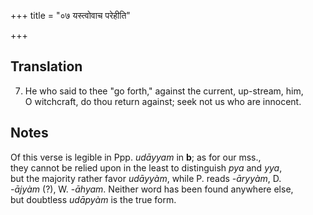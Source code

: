 +++
title = "०७ यस्त्वोवाच परेहीति"

+++
## Translation
7. He who said to thee "go forth," against the current, up-stream, him,  
O witchcraft, do thou return against; seek not us who are innocent.

## Notes
Of this verse is legible in Ppp. *udāyyam* in **b**; as for our mss.,  
they cannot be relied upon in the least to distinguish *pya* and *yya*,  
but the majority rather favor *udāyyàm*, while P. reads *-āryyàm*, D.  
*-ājyàm* (?), W. -*āhyam*. Neither word has been found anywhere else,  
but doubtless *udāpyàm* is the true form.
